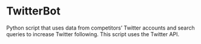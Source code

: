 # TwitterBot
Python script that uses data from competitors’ Twitter accounts and search queries to increase Twitter following.
This script uses the Twitter API.

